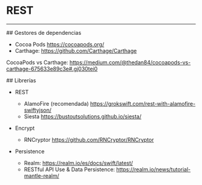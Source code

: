 # REST
------

## Gestores de dependencias
- Cocoa Pods https://cocoapods.org/
- Carthage: https://github.com/Carthage/Carthage

CocoaPods vs Carthage: https://medium.com/@thedan84/cocoapods-vs-carthage-675633e89c3e#.gj030tei0

## Librerías
- REST
  - AlamoFire (recomendada) https://grokswift.com/rest-with-alamofire-swiftyjson/
  - Siesta https://bustoutsolutions.github.io/siesta/
  
- Encrypt
  - RNCryptor https://github.com/RNCryptor/RNCryptor

- Persistence
  - Realm: https://realm.io/es/docs/swift/latest/
  - RESTful API Use & Data Persistence: https://realm.io/news/tutorial-mantle-realm/
